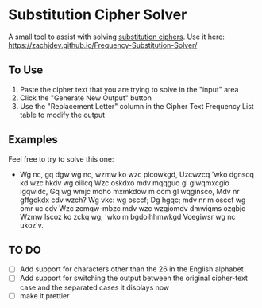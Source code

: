 # Substitution Cipher Solver

A small tool to assist with solving [substitution ciphers](https://en.wikipedia.org/wiki/Substitution_cipher). Use it here: https://zachjdev.github.io/Frequency-Substitution-Solver/

## To Use

1. Paste the cipher text that you are trying to solve in the "input" area
2. Click the "Generate New Output" button
3. Use the "Replacement Letter" column in the Cipher Text Frequency List table to modify the output

## Examples

Feel free to try to solve this one:
 - Wg nc, gq dgw wg nc, wzmw ko wzc picowkgd,
Uzcwzcq 'wko dgnscq kd wzc hkdv wg oillcq
Wzc oskdxo mdv mqqguo gl giwqmxcgio lgqwidc,
Gq wg wmjc mqho mxmkdow m ocm gl wqginsco,
Mdv nr gffgokdx cdv wzch? Wg vkc: wg osccf;
Dg hgqc; mdv nr m osccf wg omr uc cdv
Wzc zcmqw-mbzc mdv wzc wzgiomdv dmwiqms ozgbjo
Wzmw lscoz ko zckq wg, 'wko m bgdoihhmwkgd
Vcegiwsr wg nc ukoz'v.


## TO DO

- [ ] Add support for characters other than the 26 in the English alphabet
- [ ] Add support for switching the output between the original cipher-text case and the separated cases it displays now
- [ ] make it prettier
